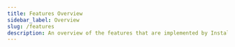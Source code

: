 ```yaml
---
title: Features Overview
sidebar_label: Overview
slug: /features
description: An overview of the features that are implemented by Install Doctor
---
```

